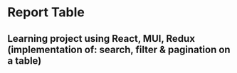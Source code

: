 # Report Table

## Learning project using React, MUI, Redux (implementation of: search, filter & pagination on a table)

